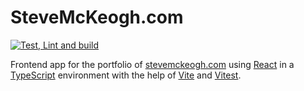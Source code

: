 # SteveMcKeogh.com

[![Test, Lint and build](https://github.com/thekeogh/frontend/actions/workflows/build.yml/badge.svg)](https://github.com/thekeogh/frontend/actions/workflows/build.yml)

Frontend app for the portfolio of [stevemckeogh.com](https://stevemckeogh.com) using [React](https://reactjs.org/) in a [TypeScript](https://www.typescriptlang.org/) environment with the help of [Vite](https://vitejs.dev/) and [Vitest](https://vitest.dev/).